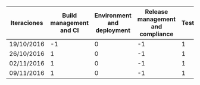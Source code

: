 |Iteraciones  |Build management and CI|Environment and deployment|Release management and compliance|Testing|Data management|
|-------------|-----------------------|--------------------------|---------------------------------|-------|---------------|
|19/10/2016   |     -1                |           0              |              -1                 |   1   |    -1         |
|26/10/2016   |      1                |           0              |              -1                 |   1   |    -1         |
|02/11/2016   |      1                |           0              |              -1                 |   1   |    -1         |
|09/11/2016   |      1                |           0              |              -1                 |   1   |    -1         |